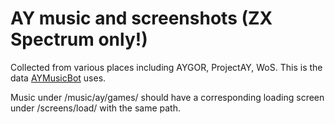 # AY music and screenshots (ZX Spectrum only!)

Collected from various places including AYGOR, ProjectAY, WoS.
This is the data [AYMusicBot](https://botsin.space/@aymusic) uses.

Music under /music/ay/games/ should have a corresponding loading screen under /screens/load/ with the same path.

